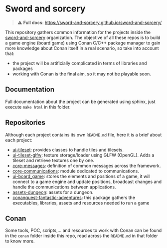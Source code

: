Sword and sorcery
=================

> ⚠️ **Full docs**: https://sword-and-sorcery.github.io/sword-and-sorcery/


This repository gathers common information for the projects inside the 
[sword-and-sorcery](https://github.com/sword-and-sorcery) organization.
The objective of all these repos is to build a game engine (board game)
using Conan C/C++ package manager to gain more knowledge about Conan
itself in a real scenario, so take into account that:
 * the project will be artificially complicated in terms of libraries
   and packages
 * working with Conan is the final aim, so it may not be playable soon.

## Documentation

Full documentation about the project can be generated using sphinx, just
execute `make html` in this folder.

## Repositories

Although each project contains its own `README.md` file, here it is a brief
about each project:
 * [ui-tileset](https://github.com/sword-and-sorcery/ui-tileset): 
   provides classes to handle tiles and tilesets.
 * [ui-tileset-glfw](https://github.com/sword-and-sorcery/ui-tileset-glfw):
   texture storage/loader using GLFW (OpenGL). Adds a tileset and retrieve
   textures one by one.
 * [core-messages](https://github.com/sword-and-sorcery/core-messages):
   definition of common messages across the framework.
 * [core-communications](https://github.com/sword-and-sorcery/core-communications):
   module dedicated to communications.
 * [ui-board_game](https://github.com/sword-and-sorcery/ui-board_game):
   stores the elements and positions of a game, it will connect to a game engine
   and update positions, broadcast changes and handle the communications between
   applications.
 * [assets-dungeon](https://github.com/sword-and-sorcery/assets-dungeon): assets
   for a dungeon.
 * [conanquest-fantastic-adventures](https://github.com/sword-and-sorcery/conanquest-fantastic-adventures):
   this package gathers the executables, libraries, assets and resources needed to run a game

## Conan

Some tools, POC, scripts,... and resources to work with Conan can be found
in the `conan` folder inside this repo, read across the `README.md` in that
folder to know more.
